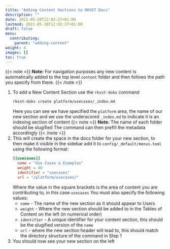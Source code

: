 ```yaml
---
title: "Adding Content Sections to RKVST Docs"
description: ""
date: 2021-05-20T12:03:27+01:00
lastmod: 2021-05-20T12:03:27+01:00
draft: false
menu:
  contributing:
    parent: "adding-content"
weight: 4
images: []
toc: true
---
```


{{< note >}}
**Note:** For navigation purposes any new content is automatically added to the top level `content` folder and then follows the path you specify from there.
{{< /note >}}

1. To add a New Content Section use the `rkvst-doks` command
    ```bash
    rkvst-doks create platform/usecases/_index.md
    ```
    Here you can see we have specified the `platform` area, the name of our new section and we use the underscored `_index.md` to indicate it is an indexing section of content
    {{< note >}}
    **Note:** The name of each folder should be slugified 
      The command can then prefill the metadata accordingly
    {{< /note >}}
1. This will create the space in the docs folder for your new section, to then make it visible in the sidebar add it to `config/_default/menus.toml` using the following format:
    ```toml
    [[usecases]]
      name = "Use Cases & Examples"
      weight = 40
      identifier = "usecases"
      url = "/platform/usecases/"
    ```
    Where the value in the square brackets is the area of content you are contributing to, in this case `usecases`
    You must also specify the following values:
   * `name` - The name of the new section as it should appear to Users
   * `weight` - Where the new section should be added to in the Tables of Content on the left (in numerical order)
   * `identifier` - A unique identifier for your content section, this should be the slugified version of the `name`
   * `url` - where the new section header will lead to, this should match the directory structure of the command in Step 1
1. You should now see your new section on the left